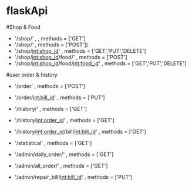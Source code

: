 # flaskApi

#Shop & Food 


- '/shop/' ,  , methods = ['GET']
- '/shop/' ,  methods = ['POST'])
- '/shop/<int:shop_id>' , methods = ['GET','PUT','DELETE']
- '/shop/<int:shop_id>/food/'  , methods = ['POST']
- '/shop/<int:shop_id>/food/<int:food_id>' , methods = ['GET','PUT','DELETE']

#user order & history

- '/order'  , methods = ['POST']
- '/order/<int:bill_id>'  , methods = ['PUT']
- '/history/'  , methods = ['GET']
- '/history/<int:order_id>' , methods = ['GET']
- '/history/<int:order_id>/bill/<int:bill_id>'  , methods = ['GET']

- '/statistical' , methods = ['GET']
- '/admin/daily_order/' , methods = ['GET']
- '/admin/all_order/' , methods = ['GET']
- '/admin/repair_bill/<int:bill_id>' , methods = ['PUT']
